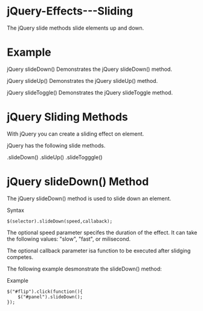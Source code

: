 # jQuery-Effects---Sliding
The jQuery slide methods slide elements up and down.

# Example
jQuery slideDown()
Demonstrates the jQuery slideDown() method.

jQuery slideUp() 
Demonstrates the jQuery slideUp() method.

jQuery slideToggle()
Demonstrates the jQuery slideToggle method.

# jQuery Sliding Methods
With jQuery you can create a sliding effect on element.

jQuery has the following slide methods.

.slideDown()
.slideUp()
.slideTogggle()

# jQuery slideDown() Method
The jQuery slideDown() method is used to slide down an element.

Syntax

    $(selector).slideDown(speed,callaback);

The optional speed parameter specifes the duration of the effect. It can take the following values: "slow", "fast", or milisecond.

The optional callback parameter isa function to be executed after slidging competes.

The following example desmonstrate the slideDown() method:

Example

    $("#flip").click(function(){
        $("#panel").slideDown();
    });
    

